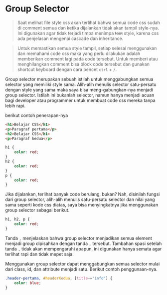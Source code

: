 # Group Selector

> Saat melihat file style css akan terlihat bahwa semua code css sudah di comment semua dan ketika dijalankan tidak akan tampil style-nya. Ini digunakan agar tidak terjadi timpa menimpa <s>text</s> style, karena css ada penjelasan mengenai cascade dan inheritance.

> Untuk memastikan semua style tampil, setiap selesai menggunakan dan memahami code css maka yang perlu dilakukan adalah memberikan comment lagi pada code tersebut. Untuk memberi atau menghilangkan comment bisa block code tersebut dan gunakan shortcut keyboard dengan cara pencet `ctrl` + `/`.

Group selector merupakan sebuah istilah untuk menggabungkan semua selector yang memiliki style sama. Alih-alih menulis selector satu-persatu dengan style yang sama maka saya bisa meng-gabungkan-nya menjadi group selector. Istilah ini bukanlah selector, namun hanya menjadi acuan bagi developer atau programmer untuk membuat code css mereka tanpa lebih rapi.

berikut contoh penerapan-nya

```html
<h1>Belajar CSS</h1>
<p>Paragraf pertama</p>
<h2>Belajar CSS</h1>
<p>Paragraf kedua</p>
```

```css
h1 {
    color: red;
}
h2 {
    color: red;
}
p {
    color: red;
}
```

Jika dijalankan, terlihat banyak code berulang, bukan? Nah, disinilah fungsi dari group selector, alih-alih menulis satu-persatu selector dan nilai yang sama seperti kode css diatas, saya bisa menyingkatnya jika menggunakan group selector sebagai berikut.

```css
h1, h2, p {
    color: red;
}
```

Tanda `,` menjelaskan bahwa group selector menjadikan semua element menjadi group dipisahkan dengan tanda `,` tersebut. Tambahan spasi setelah tanda `,` tidak akan mempengaruhi apapun, ini digunakan hanya semata agar terlihat rapi dan tidak mepet saja.

Menggunakan group selector dapat menggabungkan semua selector mulai dari class, id, dan attribute menjadi satu. Berikut contoh penggunaan-nya.

```css
.header-pertama, #headerKedua, [title~="info"] {
    color: blue;
}
```